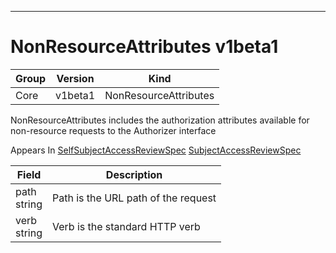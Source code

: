 

-----------
# NonResourceAttributes v1beta1



Group        | Version     | Kind
------------ | ---------- | -----------
Core | v1beta1 | NonResourceAttributes







NonResourceAttributes includes the authorization attributes available for non-resource requests to the Authorizer interface

<aside class="notice">
Appears In <a href="#selfsubjectaccessreviewspec-v1beta1">SelfSubjectAccessReviewSpec</a> <a href="#subjectaccessreviewspec-v1beta1">SubjectAccessReviewSpec</a> </aside>

Field        | Description
------------ | -----------
path <br /> string | Path is the URL path of the request
verb <br /> string | Verb is the standard HTTP verb






